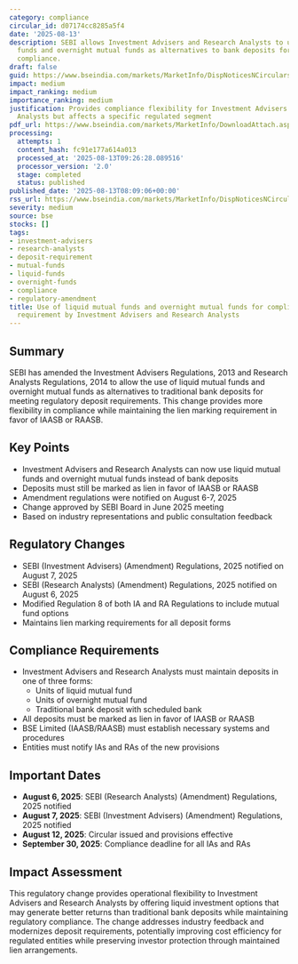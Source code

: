 ```yaml
---
category: compliance
circular_id: d07174cc8285a5f4
date: '2025-08-13'
description: SEBI allows Investment Advisers and Research Analysts to use liquid mutual
  funds and overnight mutual funds as alternatives to bank deposits for regulatory
  compliance.
draft: false
guid: https://www.bseindia.com/markets/MarketInfo/DispNoticesNCirculars.aspx?Noticeid={E7B0BAAF-4296-4AA7-B36A-DE7400D34996}&noticeno=20250813-8&dt=08/13/2025&icount=8&totcount=19&flag=0
impact: medium
impact_ranking: medium
importance_ranking: medium
justification: Provides compliance flexibility for Investment Advisers and Research
  Analysts but affects a specific regulated segment
pdf_url: https://www.bseindia.com/markets/MarketInfo/DownloadAttach.aspx?id=20250813-8&attachedId=2ffee397-00e1-478d-8a33-b6ef7b61493e
processing:
  attempts: 1
  content_hash: fc91e177a614a013
  processed_at: '2025-08-13T09:26:28.089516'
  processor_version: '2.0'
  stage: completed
  status: published
published_date: '2025-08-13T08:09:06+00:00'
rss_url: https://www.bseindia.com/markets/MarketInfo/DispNoticesNCirculars.aspx?Noticeid={E7B0BAAF-4296-4AA7-B36A-DE7400D34996}&noticeno=20250813-8&dt=08/13/2025&icount=8&totcount=19&flag=0
severity: medium
source: bse
stocks: []
tags:
- investment-advisers
- research-analysts
- deposit-requirement
- mutual-funds
- liquid-funds
- overnight-funds
- compliance
- regulatory-amendment
title: Use of liquid mutual funds and overnight mutual funds for compliance with deposit
  requirement by Investment Advisers and Research Analysts
---
```


## Summary

SEBI has amended the Investment Advisers Regulations, 2013 and Research Analysts Regulations, 2014 to allow the use of liquid mutual funds and overnight mutual funds as alternatives to traditional bank deposits for meeting regulatory deposit requirements. This change provides more flexibility in compliance while maintaining the lien marking requirement in favor of IAASB or RAASB.

## Key Points

- Investment Advisers and Research Analysts can now use liquid mutual funds and overnight mutual funds instead of bank deposits
- Deposits must still be marked as lien in favor of IAASB or RAASB
- Amendment regulations were notified on August 6-7, 2025
- Change approved by SEBI Board in June 2025 meeting
- Based on industry representations and public consultation feedback

## Regulatory Changes

- SEBI (Investment Advisers) (Amendment) Regulations, 2025 notified on August 7, 2025
- SEBI (Research Analysts) (Amendment) Regulations, 2025 notified on August 6, 2025
- Modified Regulation 8 of both IA and RA Regulations to include mutual fund options
- Maintains lien marking requirements for all deposit forms

## Compliance Requirements

- Investment Advisers and Research Analysts must maintain deposits in one of three forms:
  - Units of liquid mutual fund
  - Units of overnight mutual fund  
  - Traditional bank deposit with scheduled bank
- All deposits must be marked as lien in favor of IAASB or RAASB
- BSE Limited (IAASB/RAASB) must establish necessary systems and procedures
- Entities must notify IAs and RAs of the new provisions

## Important Dates

- **August 6, 2025**: SEBI (Research Analysts) (Amendment) Regulations, 2025 notified
- **August 7, 2025**: SEBI (Investment Advisers) (Amendment) Regulations, 2025 notified
- **August 12, 2025**: Circular issued and provisions effective
- **September 30, 2025**: Compliance deadline for all IAs and RAs

## Impact Assessment

This regulatory change provides operational flexibility to Investment Advisers and Research Analysts by offering liquid investment options that may generate better returns than traditional bank deposits while maintaining regulatory compliance. The change addresses industry feedback and modernizes deposit requirements, potentially improving cost efficiency for regulated entities while preserving investor protection through maintained lien arrangements.